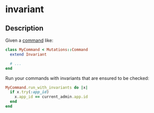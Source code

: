 # invariant

## Description

Given a [command](https://github.com/cypriss/mutations) like:

```ruby
class MyCommand < Mutations::Command
  extend Invariant

  # ...
end
```

Run your commands with invariants that are ensured to be checked:

```ruby
MyCommand.run_with_invariants do |x|
  if x.try(:app_id)
    x.app_id == current_admin.app.id
  end
end
```
